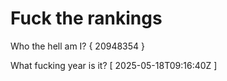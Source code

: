 # Fuck the rankings

Who the hell am I?
{ 20948354 }

What fucking year is it?
[ 2025-05-18T09:16:40Z ]
